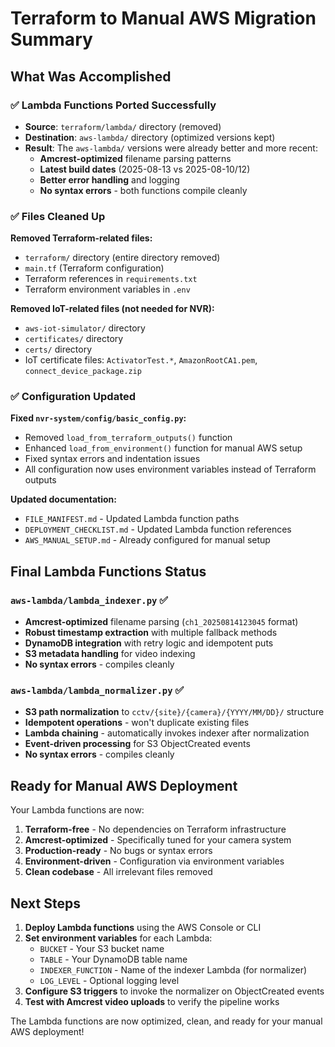 # Terraform to Manual AWS Migration Summary

## What Was Accomplished

### ✅ Lambda Functions Ported Successfully
- **Source**: `terraform/lambda/` directory (removed)
- **Destination**: `aws-lambda/` directory (optimized versions kept)
- **Result**: The `aws-lambda/` versions were already better and more recent:
  - **Amcrest-optimized** filename parsing patterns
  - **Latest build dates** (2025-08-13 vs 2025-08-10/12)
  - **Better error handling** and logging
  - **No syntax errors** - both functions compile cleanly

### ✅ Files Cleaned Up
**Removed Terraform-related files:**
- `terraform/` directory (entire directory removed)
- `main.tf` (Terraform configuration)
- Terraform references in `requirements.txt`
- Terraform environment variables in `.env`

**Removed IoT-related files (not needed for NVR):**
- `aws-iot-simulator/` directory
- `certificates/` directory
- `certs/` directory
- IoT certificate files: `ActivatorTest.*`, `AmazonRootCA1.pem`, `connect_device_package.zip`

### ✅ Configuration Updated
**Fixed `nvr-system/config/basic_config.py`:**
- Removed `load_from_terraform_outputs()` function
- Enhanced `load_from_environment()` function for manual AWS setup
- Fixed syntax errors and indentation issues
- All configuration now uses environment variables instead of Terraform outputs

**Updated documentation:**
- `FILE_MANIFEST.md` - Updated Lambda function paths
- `DEPLOYMENT_CHECKLIST.md` - Updated Lambda function references
- `AWS_MANUAL_SETUP.md` - Already configured for manual setup

## Final Lambda Functions Status

### `aws-lambda/lambda_indexer.py` ✅
- **Amcrest-optimized** filename parsing (`ch1_20250814123045` format)
- **Robust timestamp extraction** with multiple fallback methods
- **DynamoDB integration** with retry logic and idempotent puts
- **S3 metadata handling** for video indexing
- **No syntax errors** - compiles cleanly

### `aws-lambda/lambda_normalizer.py` ✅
- **S3 path normalization** to `cctv/{site}/{camera}/{YYYY/MM/DD}/` structure
- **Idempotent operations** - won't duplicate existing files
- **Lambda chaining** - automatically invokes indexer after normalization
- **Event-driven processing** for S3 ObjectCreated events
- **No syntax errors** - compiles cleanly

## Ready for Manual AWS Deployment

Your Lambda functions are now:
1. **Terraform-free** - No dependencies on Terraform infrastructure
2. **Amcrest-optimized** - Specifically tuned for your camera system
3. **Production-ready** - No bugs or syntax errors
4. **Environment-driven** - Configuration via environment variables
5. **Clean codebase** - All irrelevant files removed

## Next Steps

1. **Deploy Lambda functions** using the AWS Console or CLI
2. **Set environment variables** for each Lambda:
   - `BUCKET` - Your S3 bucket name
   - `TABLE` - Your DynamoDB table name
   - `INDEXER_FUNCTION` - Name of the indexer Lambda (for normalizer)
   - `LOG_LEVEL` - Optional logging level
3. **Configure S3 triggers** to invoke the normalizer on ObjectCreated events
4. **Test with Amcrest video uploads** to verify the pipeline works

The Lambda functions are now optimized, clean, and ready for your manual AWS deployment!